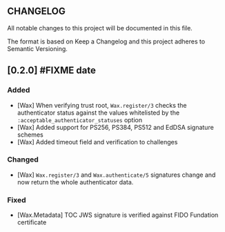 ## CHANGELOG

All notable changes to this project will be documented in this file.

The format is based on Keep a Changelog and this project adheres to Semantic Versioning.

## [0.2.0] #FIXME date

### Added

- [Wax] When verifying trust root, `Wax.register/3` checks the authenticator status against the
values whitelisted by the `:acceptable_authenticator_statuses` option
- [Wax] Added support for PS256, PS384, PS512 and EdDSA signature schemes
- [Wax] Added timeout field and verification to challenges

### Changed

- [Wax] `Wax.register/3` and `Wax.authenticate/5` signatures change and now return the whole
authenticator data.

### Fixed

- [Wax.Metadata] TOC JWS signature is verified against FIDO Fundation certificate
